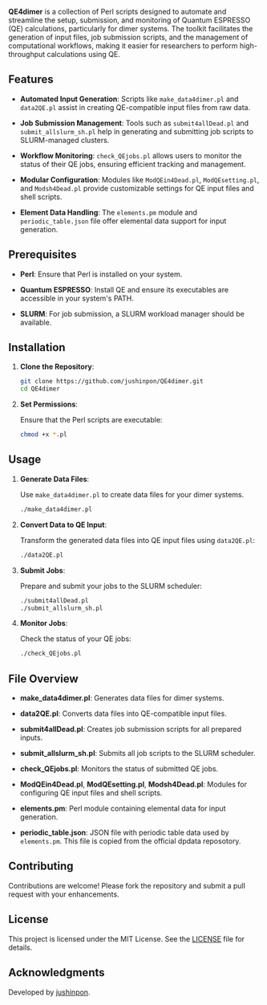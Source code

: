 **QE4dimer** is a collection of Perl scripts designed to automate and streamline the setup, submission, and monitoring of Quantum ESPRESSO (QE) calculations, particularly for dimer systems. The toolkit facilitates the generation of input files, job submission scripts, and the management of computational workflows, making it easier for researchers to perform high-throughput calculations using QE.

## Features

* **Automated Input Generation**: Scripts like `make_data4dimer.pl` and `data2QE.pl` assist in creating QE-compatible input files from raw data.

* **Job Submission Management**: Tools such as `submit4allDead.pl` and `submit_allslurm_sh.pl` help in generating and submitting job scripts to SLURM-managed clusters.

* **Workflow Monitoring**: `check_QEjobs.pl` allows users to monitor the status of their QE jobs, ensuring efficient tracking and management.

* **Modular Configuration**: Modules like `ModQEin4Dead.pl`, `ModQEsetting.pl`, and `Modsh4Dead.pl` provide customizable settings for QE input files and shell scripts.

* **Element Data Handling**: The `elements.pm` module and `periodic_table.json` file offer elemental data support for input generation.

## Prerequisites

* **Perl**: Ensure that Perl is installed on your system.

* **Quantum ESPRESSO**: Install QE and ensure its executables are accessible in your system's PATH.

* **SLURM**: For job submission, a SLURM workload manager should be available.

## Installation

1. **Clone the Repository**:

   ```bash
   git clone https://github.com/jushinpon/QE4dimer.git
   cd QE4dimer
   ```



2. **Set Permissions**:

   Ensure that the Perl scripts are executable:

   ```bash
   chmod +x *.pl
   ```



## Usage

1. **Generate Data Files**:

   Use `make_data4dimer.pl` to create data files for your dimer systems.

   ```bash
   ./make_data4dimer.pl
   ```



2. **Convert Data to QE Input**:

   Transform the generated data files into QE input files using `data2QE.pl`:

   ```bash
   ./data2QE.pl
   ```



3. **Submit Jobs**:

   Prepare and submit your jobs to the SLURM scheduler:

   ```bash
   ./submit4allDead.pl
   ./submit_allslurm_sh.pl
   ```



4. **Monitor Jobs**:

   Check the status of your QE jobs:

   ```bash
   ./check_QEjobs.pl
   ```



## File Overview

* **make_data4dimer.pl**: Generates data files for dimer systems.

* **data2QE.pl**: Converts data files into QE-compatible input files.

* **submit4allDead.pl**: Creates job submission scripts for all prepared inputs.

* **submit_allslurm_sh.pl**: Submits all job scripts to the SLURM scheduler.

* **check_QEjobs.pl**: Monitors the status of submitted QE jobs.

* **ModQEin4Dead.pl**, **ModQEsetting.pl**, **Modsh4Dead.pl**: Modules for configuring QE input files and shell scripts.

* **elements.pm**: Perl module containing elemental data for input generation.

* **periodic_table.json**: JSON file with periodic table data used by `elements.pm`. This file is copied from the official dpdata reposotory.

## Contributing

Contributions are welcome! Please fork the repository and submit a pull request with your enhancements.

## License

This project is licensed under the MIT License. See the [LICENSE](LICENSE) file for details.

## Acknowledgments

Developed by [jushinpon](https://github.com/jushinpon).

